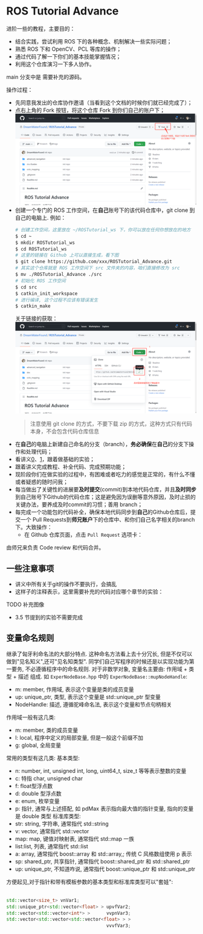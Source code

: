 # ROS Tutorial Advance

进阶一些的教程，主要目的：

- 结合实践，尝试利用 ROS 下的各种概念、机制解决一些实际问题；
- 熟悉 ROS 下和 OpenCV、PCL 等库的操作；
- 通过代码了解一下你们的基本技能掌握情况；
- 利用这个仓库演习一下多人协作。

main 分支中是 需要补充的源码。

操作过程：

- 先同意我发出的仓库协作邀请（当看到这个文档的时候你们就已经完成了）；
- 点右上角的 Fork 按钮，将这个仓库 Fork 到你们自己的账户下；
  ![fork](./doc/Images/1.png)
- 创建一个专门的 ROS 工作空间，在**自己**账号下的该代码仓库中，git clone 到自己的电脑上. 例如：
  ```bash
  # 创建工作空间，这里放在 ~/ROSTutorial_ws 下，你可以放在任何你想放在的地方
  $ cd ~
  $ mkdir ROSTutorial_ws
  $ cd ROSTutorial_ws
  # 这里的链接在 Github 上可以直接生成，看下图
  $ git clone https://github.com/xxx/ROSTutorial_Advance.git
  # 其实这个仓库就是 ROS 工作空间下 src 文件夹的内容，咱们直接修改为 src
  $ mv ./ROSTutorial_Advance ./src   
  # 初始化 ROS 工作空间
  $ cd src
  $ catkin_init_workspace
  # 进行编译, 这个过程不应该有错误发生
  $ catkin_make 
  ```
  关于链接的获取：
  ![链接获取](doc/Images/2.png)
  > 注意使用 git clone 的方式，不要下载 zip 的方式，这种方式只有代码本身，不会包含代码仓库信息
- 在**自己**的电脑上新建自己命名的分支（branch），**务必确保**在**自己**的分支下操作和处理代码；
- 看讲义[0](./doc/Guides/0、Turtlebot3-SLAM与导航虚拟仿真实验-课前准备.pdf)、[1](./doc/Guides/1、Turtlebot3-SLAM与导航虚拟仿真实验-讲义.pdf)，跟着做基础的实验；
- 跟着讲义完成教程、补全代码、完成预期功能；
- 现阶段你们在做实验的过程中，有困难或者吃力的感觉是正常的，有什么不懂或者疑惑的随时问我；
- 每当做出了关键性的进展要**及时提交**(commit)到本地代码仓库，并且**及时同步**到自己账号下Github的代码仓库；这是避免因为误删等意外原因，及时止损的关键办法，要养成及时commit的习惯；善用 branch；
- 每完成一个功能包的代码补全，确保本地代码同步到**自己**的Github仓库后，提交一个 Pull Requests到**师兄账户**下的仓库中、和你们自己名字相关的branch下。大致操作：
  - 在 Github 仓库页面，点击 `Pull Request` 选项卡：
  


由师兄来负责 Code review 和代码合并。

## 一些注意事项

- 讲义中所有关于git的操作不要执行，会搞乱
- 这样子的注释表示，这里需要补充的代码对应哪个章节的实验：

TODO 补充图像

- 3.5 节提到的实验不需要完成

## 变量命名规则

继承了匈牙利命名法的大部分特点. 这种命名方法看上去十分冗长, 但是不仅可以做到"见名知义",还可"见名知类型".
同学们自己写程序的时候还是以实现功能为第一要务, 不必遵循程序中的命名规则.
对于非数学对象, 变量名主要由: 作用域 + 类型 + 描述 组成. 如 `ExperNodeBase.hpp` 中的 `ExperNodeBase::mupNodeHandle`:
 - m:   member, 作用域, 表示这个变量是类的成员变量
 - up:  unique_ptr, 类型, 表示这个变量是 std::unique_ptr 型变量
 - NodeHandle: 描述, 遵循驼峰命名法, 表示这个变量和节点句柄相关

作用域一般有这几类:
 - m: member, 类的成员变量
 - l: local,  程序中定义的局部变量, 但是一般这个前缀不加
 - g: global, 全局变量
 
常用的类型有这几类:
基本类型:
 - n: number, int, unsigned int, long, uint64_t, size_t 等等表示整数的变量
 - c: 特指 char, unsigned char
 - f: float型浮点数
 - d: double 型浮点数
 - e: enum, 枚举变量
 - p: 指针, 通常与上述搭配, 如 pdMax 表示指向最大值的指针变量, 指向的变量是 double 类型
标准库类型:
 - str: string, 字符串, 通常指代 std::string
 - v:   vector, 通常指代 std::vector
 - map: map,    键值对映射表, 通常指代 std::map 一族
 - list:list,   列表, 通常指代 std::list
 - a:   array,  通常指代 boost::array 和 std::array,; 传统 C 风格数组使用 p 表示
 - sp:  shared_ptr, 共享指针, 通常指代 boost::shared_ptr 和 std::shared_ptr
 - up:  unique_ptr, 不知道咋说, 通常指代 boost::unique_ptr 和 std::unique_ptr

方便起见,对于指针和带有模板参数的基本类型和标准库类型可以"套娃":
```C++

std::vector<size_t> vnVar1;
std::unique_ptr<std::vector<float> > upvfVar2;
std::vector<std::vector<int*> >      vvpnVar3;
std::vector<std::vector<std::vector<float> > >
                                     vvvfVar3;
```


